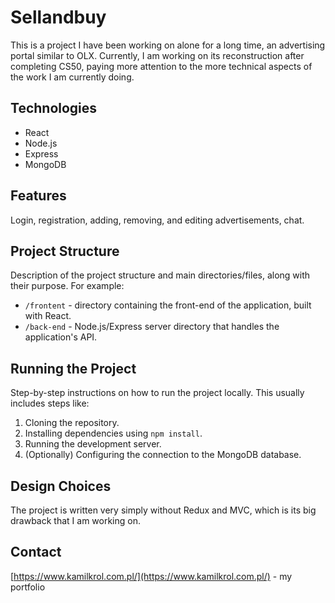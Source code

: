 # Sellandbuy

This is a project I have been working on alone for a long time, an advertising portal similar to OLX. Currently, I am working on its reconstruction after completing CS50, paying more attention to the more technical aspects of the work I am currently doing.

## Technologies

- React
- Node.js
- Express
- MongoDB

## Features

Login, registration, adding, removing, and editing advertisements, chat.

## Project Structure

Description of the project structure and main directories/files, along with their purpose. For example:

- `/frontent` - directory containing the front-end of the application, built with React.
- `/back-end` - Node.js/Express server directory that handles the application's API.


## Running the Project

Step-by-step instructions on how to run the project locally. This usually includes steps like:

1. Cloning the repository.
2. Installing dependencies using `npm install`.
3. Running the development server.
4. (Optionally) Configuring the connection to the MongoDB database.

## Design Choices

The project is written very simply without Redux and MVC, which is its big drawback that I am working on.

## Contact

[https://www.kamilkrol.com.pl/](https://www.kamilkrol.com.pl/) - my portfolio
